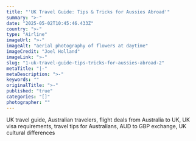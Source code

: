 ```yaml
---
title: "'UK Travel Guide: Tips & Tricks for Aussies Abroad'"
summary: ">-"
date: "2025-05-02T10:45:46.433Z"
country: ">-"
type: "Airline"
imageUrl: ">-"
imageAlt: "aerial photography of flowers at daytime"
imageCredit: "Joel Holland"
imageLink: ">-"
slug: "1-uk-travel-guide-tips-tricks-for-aussies-abroad-2"
metaTitle: "|-"
metaDescription: ">-"
keywords: ""
originalTitle: ">-"
published: "true"
categories: "[]"
photographer: ""
---
```


UK travel guide, Australian travelers, flight deals from Australia to UK, UK visa requirements, travel tips for Australians, AUD to GBP exchange, UK cultural differences
